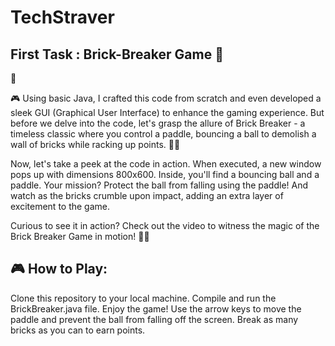 # TechStraver

## First Task : Brick-Breaker Game 🧱

👋 

🎮 Using basic Java, I crafted this code from scratch and even developed a sleek GUI (Graphical User Interface) to enhance the gaming experience. But before we delve into the code, let's grasp the allure of Brick Breaker - a timeless classic where you control a paddle, bouncing a ball to demolish a wall of bricks while racking up points. 🧱🏓

Now, let's take a peek at the code in action. When executed, a new window pops up with dimensions 800x600. Inside, you'll find a bouncing ball and a paddle. Your mission? Protect the ball from falling using the paddle! And watch as the bricks crumble upon impact, adding an extra layer of excitement to the game.

Curious to see it in action? Check out the video to witness the magic of the Brick Breaker Game in motion! 🚀💥

## 🎮 How to Play:
Clone this repository to your local machine.
Compile and run the BrickBreaker.java file.
Enjoy the game! Use the arrow keys to move the paddle and prevent the ball from falling off the screen. Break as many bricks as you can to earn points.
